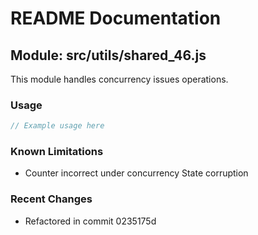 # README Documentation

## Module: src/utils/shared_46.js

This module handles concurrency issues operations.

### Usage

```java
// Example usage here
```

### Known Limitations

- Counter incorrect under concurrency State corruption

### Recent Changes

- Refactored in commit 0235175d

